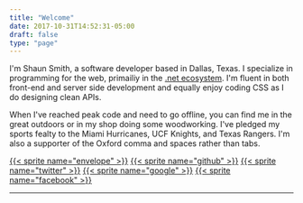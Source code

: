 ```yaml
---
title: "Welcome"
date: 2017-10-31T14:52:31-05:00
draft: false
type: "page"
---
```


I'm Shaun Smith, a software developer based in Dallas, Texas.  I specialize in programming for the web, primailiy in the [.net ecosystem](https://www.microsoft.com/net).  I'm fluent in both front-end and server side development and equally enjoy coding CSS as I do designing clean APIs.

When I've reached peak code and need to go offline, you can find me in the great outdoors or in my shop doing some woodworking.  I've pledged my sports fealty to the Miami Hurricanes, UCF Knights, and Texas Rangers.  I'm also a supporter of the Oxford comma and spaces rather than tabs.

<section class="social">
<a href="mailto:shaunsmith@disgone.com">{{< sprite name="envelope" >}}</a>
<a href="https://github.com/Disgone" class="gh">{{< sprite name="github" >}}</a>
<a href="https://twitter.com/disgone" class="twit">{{< sprite name="twitter" >}}</a>
<a href="https://plus.google.com/u/0/+ShaunSmithP" class="goog">{{< sprite name="google" >}}</a>
<a href="https://www.facebook.com/the.shaun.smith" class="fb">{{< sprite name="facebook" >}}</a>
</section>

- - -
